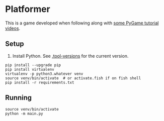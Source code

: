 # Platformer

This is a game developed when following along with [some PyGame tutorial videos](https://www.youtube.com/watch?v=Ongc4EVqRjo&list=PLjcN1EyupaQnHM1I9SmiXfbT6aG4ezUvu&index=1).

## Setup

1. Install Python. See [.tool-versions](./.tool-versions) for the current version.

```shell
pip install --upgrade pip
pip install virtualenv
virtualenv -p python3.whatever venv
source venv/bin/activate  # or activate.fish if on fish shell
pip install -r requirements.txt
```

## Running

```shell
source venv/bin/activate
python -m main.py
```

